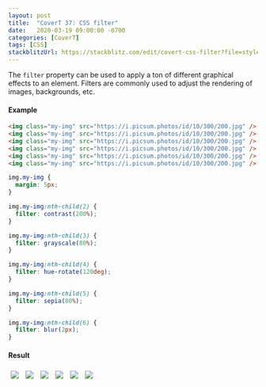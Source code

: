 ```yaml
---
layout: post
title:  "CoverT 37: CSS filter"
date:   2020-03-19 09:00:00 -0700
categories: [CoverT]
tags: [CSS]
stackblitzUrl: https://stackblitz.com/edit/covert-css-filter?file=style.css
---
```


The `filter` property can be used to apply a ton of different graphical effects to an element. Filters are commonly used to adjust the rendering of images, backgrounds, etc.

#### Example

```html
<img class="my-img" src="https://i.picsum.photos/id/10/300/200.jpg" />
<img class="my-img" src="https://i.picsum.photos/id/10/300/200.jpg" />
<img class="my-img" src="https://i.picsum.photos/id/10/300/200.jpg" />
<img class="my-img" src="https://i.picsum.photos/id/10/300/200.jpg" />
<img class="my-img" src="https://i.picsum.photos/id/10/300/200.jpg" />
<img class="my-img" src="https://i.picsum.photos/id/10/300/200.jpg" />
```

```css
img.my-img {
  margin: 5px;
}

img.my-img:nth-child(2) {
  filter: contrast(200%);
}

img.my-img:nth-child(3) {
  filter: grayscale(80%);
}

img.my-img:nth-child(4) {
  filter: hue-rotate(120deg);
}

img.my-img:nth-child(5) {
  filter: sepia(80%);
}

img.my-img:nth-child(6) {
  filter: blur(2px);
}
```

#### Result

<style>
img.my-img {
  margin: 5px;
}

img.my-img:nth-child(2) {
  filter: contrast(200%);
}

img.my-img:nth-child(3) {
  filter: grayscale(80%);
}

img.my-img:nth-child(4) {
  filter: hue-rotate(120deg);
}

img.my-img:nth-child(5) {
  filter: sepia(80%);
}

img.my-img:nth-child(6) {
  filter: blur(2px);
}
</style>

<img class="my-img" src="https://i.picsum.photos/id/10/300/200.jpg" />
<img class="my-img" src="https://i.picsum.photos/id/10/300/200.jpg" />
<img class="my-img" src="https://i.picsum.photos/id/10/300/200.jpg" />
<img class="my-img" src="https://i.picsum.photos/id/10/300/200.jpg" />
<img class="my-img" src="https://i.picsum.photos/id/10/300/200.jpg" />
<img class="my-img" src="https://i.picsum.photos/id/10/300/200.jpg" />

